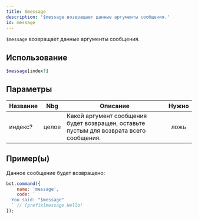 ```yaml
---
title: $message
description: '$message возвращает данные аргументы сообщения.'
id: message
---
```


`$message` возвращает данные аргументы сообщения.

## Использование

```php
$message[index?]
```

## Параметры

| Название | Nbg   | Описание                                                                                | Нужно |
| -------- | ----- | --------------------------------------------------------------------------------------- |:-----:|
| индекс?  | целое | Какой аргумент сообщения будет возвращен, оставьте пустым для возврата всего сообщения. | ложь  |

## Пример(ы)

Данное сообщение будет возвращено:

```javascript
bot.command({
    name: 'message',
    code: `
  You said: "$message"
  ` // [prefix]message Hello!
});
```

